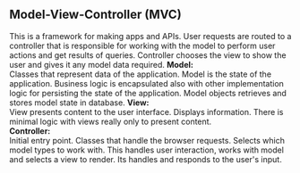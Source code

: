 ## Model-View-Controller (MVC)

This is a framework for making apps and APIs. User requests are routed to a controller that is responsible for working with the model to perform user actions and get results of queries. Controller chooses the view to show the user and gives it any model data required.
**Model:**  
Classes that represent data of the application. Model is the state of the application. Business logic is encapsulated also with other implementation logic for persisting the state of the application. Model objects retrieves and stores model state in database. 
**View:**  
View presents content to the user interface. Displays information. There is minimal logic with views really only to present content.  
**Controller:**  
Initial entry point. Classes that handle the browser requests.  Selects which model types to work with. This handles user interaction, works with model and selects a view to render. Its handles and responds to the user's input. 


